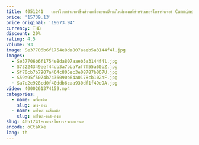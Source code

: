 ```yaml
---
title: 4051241   เทอร์โบชาร์จเจอร์ชิ้นส่วนเครื่องยนต์ดีเซลใหม่ของแท้สําหรับเทอร์โบชาร์จเจอร์ Cummins 4BT HX30W 4051241
price: '15739.13'
price_original: '19673.94'
currency: THB
discount: 20%
rating: 4.5
volume: 93
image: Se37706b6f1754e8da807aaeb5a3144f4l.jpg
images:
  - Se37706b6f1754e8da807aaeb5a3144f4l.jpg
  - S73224349eef44db3a7bba7af7f55a60bZ.jpg
  - Sf70cb7b7907a464c805ec3e08787b067U.jpg
  - S59a95f5074b7436090b64a0178cb102aF.jpg
  - Sa7e2e928cd0f40ddb6caa930df1f49e9A.jpg
video: 4000261374159.mp4
categories:
  - name: เครื่องมือ
    slug: เคร-องม
  - name: อะไหล่ เครื่องมือ
    slug: อะไหล-เคร-องม
slug: 4051241-เทอร-โบชาร-จเจอร-นส
encode: oCtaXke
lang: th
---
```

  
